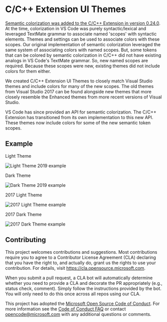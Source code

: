 # C/C++ Extension UI Themes

[Semantic colorization was added to the C/C++ Extension in version 0.24.0](https://devblogs.microsoft.com/cppblog/visual-studio-code-c-c-extension-july-2019-update/).
At the time, colorization in VS Code was purely syntactic/lexical and leveraged
TextMate grammar to associate named 'scopes' with syntactic elements. Themes and
settings can be used to associate colors with these scopes. Our original
implementation of semantic colorization leveraged the same system of associating
colors with named scopes. But, some tokens that can be colored by semantic
colorization in C/C++ did not have existing analogs in VS Code's TextMate
grammar. So, new named scopes are required. Because these scopes were new,
existing themes did not include colors for them either.

We created C/C++ Extension UI Themes to closely match Visual Studio themes and
include colors for many of the new scopes. The old themes from Visual Studio
2017 can be found alongside new themes that more closely resemble the Enhanced
themes from more recent versions of Visual Studio.

VS Code has since provided an API for semantic colorization. The C/C++ Extension
has transitioned from its own implementation to this new API. These themes now
include colors for some of the new semantic token scopes.

## Example

Light Theme

![Light Theme 2019 example](https://github.com/Microsoft/vscode-cpptools/raw/HEAD/Themes/assets/light.png)

Dark Theme

![Dark Theme 2019 example](https://github.com/Microsoft/vscode-cpptools/raw/HEAD/Themes/assets/dark.png)

2017 Light Theme

![2017 Light Theme example](https://github.com/Microsoft/vscode-cpptools/raw/HEAD/Themes/assets/light2017.png)

2017 Dark Theme

![2017 Dark Theme example](https://github.com/Microsoft/vscode-cpptools/raw/HEAD/Themes/assets/dark2017.png)

## Contributing

This project welcomes contributions and suggestions. Most contributions require
you to agree to a Contributor License Agreement (CLA) declaring that you have
the right to, and actually do, grant us the rights to use your contribution. For
details, visit https://cla.opensource.microsoft.com.

When you submit a pull request, a CLA bot will automatically determine whether
you need to provide a CLA and decorate the PR appropriately (e.g., status check,
comment). Simply follow the instructions provided by the bot. You will only need
to do this once across all repos using our CLA.

This project has adopted the
[Microsoft Open Source Code of Conduct](https://opensource.microsoft.com/codeofconduct/).
For more information see the
[Code of Conduct FAQ](https://opensource.microsoft.com/codeofconduct/faq/) or
contact [opencode@microsoft.com](mailto:opencode@microsoft.com) with any
additional questions or comments.
